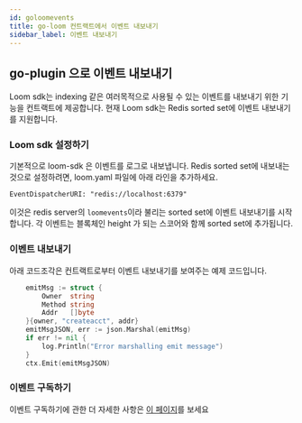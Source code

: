 ```yaml
---
id: goloomevents
title: go-loom 컨트랙트에서 이벤트 내보내기
sidebar_label: 이벤트 내보내기
---
```

## go-plugin 으로 이벤트 내보내기

Loom sdk는 indexing 같은 여러목적으로 사용될 수 있는 이벤트를 내보내기 위한 기능을 컨트랙트에 제공합니다. 현재 Loom sdk는 Redis sorted set에 이벤트 내보내기를 지원합니다.

### Loom sdk 설정하기

기본적으로 loom-sdk 은 이벤트를 로그로 내보냅니다. Redis sorted set에 내보내는 것으로 설정하려면, loom.yaml 파일에 아래 라인을 추가하세요.

    EventDispatcherURI: "redis://localhost:6379"
    

이것은 redis server의 `loomevents`이라 불리는 sorted set에 이벤트 내보내기를 시작합니다. 각 이벤트는 블록체인 height 가 되는 스코어와 함께 sorted set에 추가됩니다. 

### 이벤트 내보내기

아래 코드조각은 컨트랙트로부터 이벤트 내보내기를 보여주는 예제 코드입니다.

```go
    emitMsg := struct {
        Owner  string
        Method string
        Addr   []byte
    }{owner, "createacct", addr}
    emitMsgJSON, err := json.Marshal(emitMsg)
    if err != nil {
        log.Println("Error marshalling emit message")
    }
    ctx.Emit(emitMsgJSON)
```

### 이벤트 구독하기

이벤트 구독하기에 관한 더 자세한 사항은 [이 페이지](loomevents.html)를 보세요
